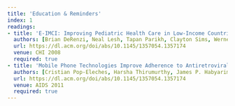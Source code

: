 ```yaml
---
title: 'Education & Reminders'
index: 1
readings:
- title: 'E-IMCI: Improving Pediatric Health Care in Low-Income Countries'
  authors: [Brian DeRenzi, Neal Lesh, Tapan Parikh, Clayton Sims, Werner Maokla, Mwajuma Chemba, Yuna Hamisi, David S. Hellenberg, Marc Mitchell, Gaetano Borriello]
  url: https://dl.acm.org/doi/abs/10.1145/1357054.1357174
  venue: CHI 2008
  required: true
- title: 'Mobile Phone Technologies Improve Adherence to Antiretroviral Treatment in a Resource-Limited Setting: A Randomized Controlled Trial of Text Message Reminders'
  authors: [Cristian Pop-Eleches, Harsha Thirumurthy, James P. Habyarimana, Joshua G. Zivin, Markus P. Goldstein, Damien de Walque, Leslie MacKeen, Jessica Haberer, Sylvester Kimaiyo, John Sidle, Duncan Ngare, David R. Bangsberg]
  url: https://dl.acm.org/doi/abs/10.1145/1357054.1357174
  venue: AIDS 2011
  required: true
---
```

